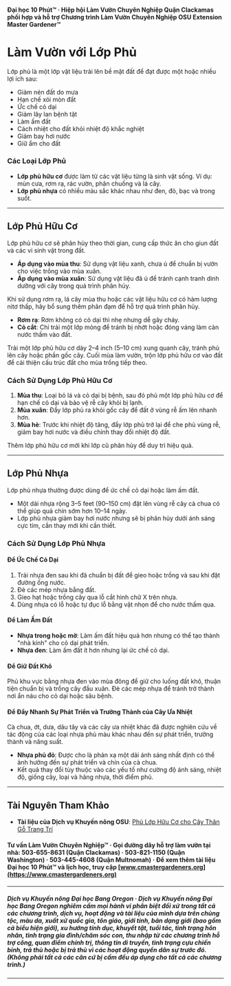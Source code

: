 #### Đại học 10 Phút™ · Hiệp hội Làm Vườn Chuyên Nghiệp Quận Clackamas phối hợp và hỗ trợ Chương trình Làm Vườn Chuyên Nghiệp OSU Extension Master Gardener™

# Làm Vườn với Lớp Phủ

Lớp phủ là một lớp vật liệu trải lên bề mặt đất để đạt được một hoặc nhiều lợi ích sau:

- Giảm nén đất do mưa
- Hạn chế xói mòn đất
- Ức chế cỏ dại
- Giảm lây lan bệnh tật
- Làm ấm đất
- Cách nhiệt cho đất khỏi nhiệt độ khắc nghiệt
- Giảm bay hơi nước
- Giữ ẩm cho đất

### Các Loại Lớp Phủ

- **Lớp phủ hữu cơ** được làm từ các vật liệu từng là sinh vật sống. Ví dụ: mùn cưa, rơm rạ, rác vườn, phân chuồng và lá cây.
- **Lớp phủ nhựa** có nhiều màu sắc khác nhau như đen, đỏ, bạc và trong suốt.

---

## Lớp Phủ Hữu Cơ

Lớp phủ hữu cơ sẽ phân hủy theo thời gian, cung cấp thức ăn cho giun đất và các vi sinh vật trong đất.

- **Áp dụng vào mùa thu**: Sử dụng vật liệu xanh, chưa ủ để chuẩn bị vườn cho việc trồng vào mùa xuân.
- **Áp dụng vào mùa xuân**: Sử dụng vật liệu đã ủ để tránh cạnh tranh dinh dưỡng với cây trong quá trình phân hủy.

Khi sử dụng rơm rạ, lá cây mùa thu hoặc các vật liệu hữu cơ có hàm lượng nitơ thấp, hãy bổ sung thêm phân đạm để hỗ trợ quá trình phân hủy.

- **Rơm rạ**: Rơm không có cỏ dại thì nhẹ nhưng dễ gây cháy.
- **Cỏ cắt**: Chỉ trải một lớp mỏng để tránh bị nhớt hoặc đóng váng làm cản nước thấm vào đất.

Trải một lớp phủ hữu cơ dày 2–4 inch (5–10 cm) xung quanh cây, tránh phủ lên cây hoặc phần gốc cây. Cuối mùa làm vườn, trộn lớp phủ hữu cơ vào đất để cải thiện cấu trúc đất cho mùa trồng tiếp theo.

### Cách Sử Dụng Lớp Phủ Hữu Cơ

1. **Mùa thu**: Loại bỏ lá và cỏ dại bị bệnh, sau đó phủ một lớp phủ hữu cơ để hạn chế cỏ dại và bảo vệ rễ cây khỏi bị lạnh.
2. **Mùa xuân**: Đẩy lớp phủ ra khỏi gốc cây để đất ở vùng rễ ấm lên nhanh hơn.
3. **Mùa hè**: Trước khi nhiệt độ tăng, đẩy lớp phủ trở lại để che phủ vùng rễ, giảm bay hơi nước và điều chỉnh thay đổi nhiệt độ đất.

Thêm lớp phủ hữu cơ mới khi lớp cũ phân hủy để duy trì hiệu quả.

---

## Lớp Phủ Nhựa

Lớp phủ nhựa thường được dùng để ức chế cỏ dại hoặc làm ấm đất.

- Một dải nhựa rộng 3–5 feet (90–150 cm) đặt lên vùng rễ cây cà chua có thể giúp quả chín sớm hơn 10–14 ngày.
- Lớp phủ nhựa giảm bay hơi nước nhưng sẽ bị phân hủy dưới ánh sáng cực tím, cần thay mới khi cần thiết.

### Cách Sử Dụng Lớp Phủ Nhựa

#### Để Ức Chế Cỏ Dại

1. Trải nhựa đen sau khi đã chuẩn bị đất để gieo hoặc trồng và sau khi đặt đường ống nước.
2. Đè các mép nhựa bằng đất.
3. Gieo hạt hoặc trồng cây qua lỗ cắt hình chữ X trên nhựa.
4. Dùng nhựa có lỗ hoặc tự đục lỗ bằng vật nhọn để cho nước thấm qua.

#### Để Làm Ấm Đất

- **Nhựa trong hoặc mờ**: Làm ấm đất hiệu quả hơn nhưng có thể tạo thành "nhà kính" cho cỏ dại phát triển.
- **Nhựa đen**: Làm ấm đất ít hơn nhưng lại ức chế cỏ dại.

#### Để Giữ Đất Khô

Phủ khu vực bằng nhựa đen vào mùa đông để giữ cho luống đất khô, thuận tiện chuẩn bị và trồng cây đầu xuân. Đè các mép nhựa để tránh trở thành nơi ẩn náu cho cỏ dại hoặc sâu bệnh.

#### Để Đẩy Nhanh Sự Phát Triển và Trưởng Thành của Cây Ưa Nhiệt

Cà chua, ớt, dưa, dâu tây và các cây ưa nhiệt khác đã được nghiên cứu về tác động của các loại nhựa phủ màu khác nhau đến sự phát triển, trưởng thành và năng suất.

- **Nhựa phủ đỏ**: Được cho là phản xạ một dải ánh sáng nhất định có thể ảnh hưởng đến sự phát triển và chín của cà chua.
- Kết quả thay đổi tùy thuộc vào các yếu tố như cường độ ánh sáng, nhiệt độ, giống cây, loại và hãng nhựa, thời điểm phủ.

---

## Tài Nguyên Tham Khảo

- **Tài liệu của Dịch vụ Khuyến nông OSU**: [Phủ Lớp Hữu Cơ cho Cây Thân Gỗ Trang Trí](https://catalog.extension.oregonstate.edu/ec1629)

#### Tư vấn Làm Vườn Chuyên Nghiệp™ · Gọi đường dây hỗ trợ làm vườn tại nhà: 503-655-8631 (Quận Clackamas) · 503-821-1150 (Quận Washington) · 503-445-4608 (Quận Multnomah) · Để xem thêm tài liệu Đại học 10 Phút™ và lịch học, truy cập [www.cmastergardeners.org](https://www.cmastergardeners.org)

---

##### Dịch vụ Khuyến nông Đại học Bang Oregon · Dịch vụ Khuyến nông Đại học Bang Oregon nghiêm cấm mọi hành vi phân biệt đối xử trong tất cả các chương trình, dịch vụ, hoạt động và tài liệu của mình dựa trên chủng tộc, màu da, xuất xứ quốc gia, tôn giáo, giới tính, bản dạng giới (bao gồm cả biểu hiện giới), xu hướng tính dục, khuyết tật, tuổi tác, tình trạng hôn nhân, tình trạng gia đình/chăm sóc con, thu nhập từ các chương trình hỗ trợ công, quan điểm chính trị, thông tin di truyền, tình trạng cựu chiến binh, trả thù hoặc bị trả thù vì các hoạt động quyền dân sự trước đó. (Không phải tất cả các căn cứ bị cấm đều áp dụng cho tất cả các chương trình.)
---